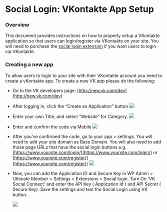 ---
---
# Social Login: VKontakte App Setup
### Overview

 This document provides instructions on how to properly setup a VKontakte application so that users can login/register via VKontakte on your site. You will need to purchase the  [social login extension](https://ultimatemember.com/extensions/social-login/)  [ ](https://ultimatemember.com/extensions/social-login/) if you want users to login via VKontakte.

### Creating a new app

 To allow users to login to your site with their VKontakte account you need to create a vKontakte app. To create a new VK app please do the following:

- Go to the VK developers page:  [http://new.vk.com/dev](http://new.vk.com/dev)
- After logging in, click the “Create an Application” button ![](https://lh4.googleusercontent.com/S_erL9Ksj2ME7QOhsaM88V8GjaUKkN6JQwmqVc1kmbpXTMNv0oQ-uZjrWM_XZyFAB614Xe6D5Ey3rG3TNsvAvWCSwJyK0-JV9iBZL5zhrPTvX3t4f4dj2fw-DdsGUvwB3JJ-HNxI)
- Enter your own Title, and select “Website” for Category. ![](https://lh5.googleusercontent.com/PZV3gM6FOTqusIdOJj8iWzp2Ebe927HHvLEnM1AS07DuyvNCxkvvJ9VU5uqFOF4eD1gGJTrRCL6vPEPddCrDWcmtPMTYCyEwtCLJ2jSqyJH-kCfdoQNMV4xXNCUbrOx6vD1EpIm1)
- Enter and confirm the code via Mobile ![](https://lh5.googleusercontent.com/_ZokHctJLbF5H5gzv1lbeiAJkhMNzI4lS8Q7pfWYki34w8soV7ehyUgRJYM0IcuowiTv0j4QzN2pHnt6O8t7baAVMSG1dEe2bkh3VBW6FOh_tEt-SUTUOeXblEZw8Vq5itSaLhZG)
- After you’ve confirmed the code, go to your app &gt; settings. You will need to add your site domain as Base Domain. You will also need to add those page URLs that have the social login buttons e.g.  [https://www.yoursite.com/login/](https://www.yoursite.com/login/)  or  [https://www.yoursite.com/register/](https://www.yoursite.com/register/)   ![](https://lh5.googleusercontent.com/6zKY3X1iPBPfY5bxiXeeaZXqfZk9N9rQ91n5c2FVZkGzZHnz56CG-i6HQB64mJFKymjKhvNuCezpwYyKA7geUU2jMhRmRVAKdpNBTZF2OQ0qfpTSiQ-dNF2-59fSro_NuZc13Ms6)
- Now, you can add the Application ID and Secure Key in WP Admin &gt; Ultimate Member &gt; Settings &gt; Extensions &gt; Social login. Turn On 'VK Social Connect' and enter the API Key ( Application Id ) and API Secret ( Secure Key). Save the settings and test the Social Login using VK button.

  ![](https://s3.amazonaws.com/helpscout.net/docs/assets/561c96629033600a7a36d662/images/5b17e6010428632c466a9b35/file-yh20WrrF97.jpg)